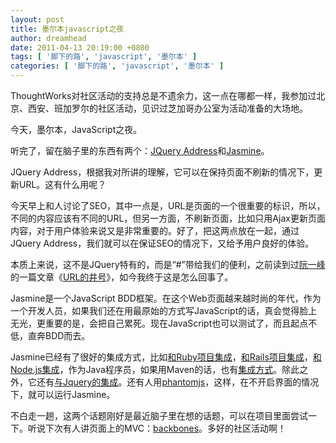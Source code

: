 ```yaml
---
layout: post
title: 墨尔本javascript之夜
author: dreamhead
date: 2011-04-13 20:19:00 +0800
tags: [ '脚下的路', 'javascript', '墨尔本' ]
categories: [ '脚下的路', 'javascript', '墨尔本' ]
---
```


ThoughtWorks对社区活动的支持总是不遗余力，这一点在哪都一样，我参加过北京、西安、班加罗尔的社区活动，见识过芝加哥办公室为活动准备的大场地。

今天，墨尔本，JavaScript之夜。

听完了，留在脑子里的东西有两个：[JQuery Address](http://www.asual.com/jquery/address/)和[Jasmine](http://pivotal.github.com/jasmine/)。

JQuery Address，根据我对所讲的理解，它可以在保持页面不刷新的情况下，更新URL。这有什么用呢？

今天早上和人讨论了SEO，其中一点是，URL是页面的一个很重要的标识，所以，不同的内容应该有不同的URL，但另一方面，不刷新页面，比如只用Ajax更新页面内容，对于用户体验来说又是非常重要的。好了，把这两点放在一起，通过JQuery Address，我们就可以在保证SEO的情况下，又给予用户良好的体验。

本质上来说，这不是JQuery特有的，而是“#”带给我们的便利，之前读到过[阮一峰](http://www.ruanyifeng.com/)的一篇文章《[URL的井号](http://www.ruanyifeng.com/blog/2011/03/url_hash.html)》，如今我终于这是怎么回事了。

Jasmine是一个JavaScript BDD框架。在这个Web页面越来越时尚的年代，作为一个开发人员，如果我们还在用最原始的方式写JavaScript的话，真会觉得脸上无光，更重要的是，会把自己累死。现在JavaScript也可以测试了，而且起点不低，直奔BDD而去。

Jasmine已经有了很好的集成方式，比如[和Ruby项目集成](https://github.com/pivotal/jasmine/wiki/A-ruby-project)，[和Rails项目集成](https://github.com/pivotal/jasmine/wiki/A-rails-project)，[和Node.js集成](https://github.com/mhevery/jasmine-node)，作为Java程序员，如果用Maven的话，也有[集成方式](https://github.com/searls/jasmine-maven-plugin)。除此之外，它还有[与Jquery的集成](https://github.com/velesin/jasmine-jquery)。还有人用[phantomjs](http://www.phantomjs.org/)，这样，在不开启界面的情况下，就可以运行Jasmine。

不白走一趟，这两个话题刚好是最近脑子里在想的话题，可以在项目里面尝试一下。听说下次有人讲页面上的MVC：[backbones](http://documentcloud.github.com/backbone/)。多好的社区活动啊！



